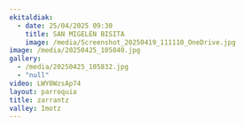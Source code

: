 ```yaml
---
ekitaldiak:
  - date: 25/04/2025 09:30
    title: SAN MIGELEN BISITA
    image: /media/Screenshot_20250419_111110_OneDrive.jpg
image: /media/20250425_105840.jpg
gallery:
  - /media/20250425_105832.jpg
  - "null"
video: LWY0WzsAp74
layout: parroquia
title: zarrantz
valley: Imotz
---
```

